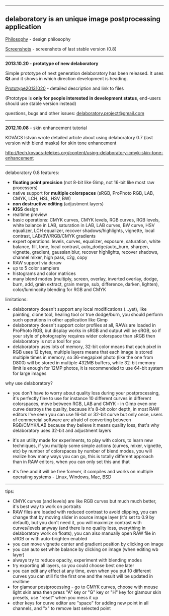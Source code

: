 
---


## delaboratory is an unique image postprocessing application ##

[Philosophy](Philosophy.md) - design philosophy

[Screenshots](Screenshots.md) - screenshots of last stable version (0.8)


---


**2013.10.20 - prototype of new delaboratory**

Simple prototype of next generation delaboratory has been released. It uses **Qt** and it shows in which direction development is heading.

[Prototype20131020](Prototype20131020.md) - detailed description and link to files

(Prototype is **only for people interested in development status**, end-users should use stable version instead)

questions, bugs and other issues: delaboratory.project@gmail.com



---


**2012.10.08** - skin enhancement tutorial

KOVÁCS István wrote detailed article about using delaboratory 0.7 (last version with blend masks) for skin tone enhancement

http://tech.kovacs-telekes.org/content/using-delaboratory-cmyk-skin-tone-enhancement


---


delaboratory 0.8 features:

  * **floating point precision** (not 8-bit like Gimp, not 16-bit like most raw processors)
  * native support for **multiple colorspaces** (sRGB, ProPhoto RGB, LAB, CMYK, LCH, HSL, HSV, BW)
  * **non destructive editing** (adjustment layers)
  * **KISS** design
  * realtime preview
  * basic operations: CMYK curves, CMYK levels, RGB curves, RGB levels, white balance in LAB, saturation in LAB, LAB curves, BW curve, HSV equalizer, LCH equalizer, recover shadows/highlights, vignette, local contrast, LAB/BW/RGB/CMYK gradients
  * expert operations: levels, curves, equalizer, exposure, saturation, white balance, fill, tone, local contrast, auto\_dodge/auto\_burn, sharpen, vignette, gradient, gaussian blur, recover highlights, recover shadows, channel mixer, high pass, c2g, copy
  * RAW support via dcraw
  * up to 5 color samplers
  * histograms and color matrices
  * many blend modes (multiply, screen, overlay, inverted overlay, dodge, burn, add, grain extract, grain merge, sub, difference, darken, lighten), color/luminocity blending for RGB and CMYK

limitations:

  * delaboratory doesn't support any local modifications (...yet), like painting, clone tool, healing tool or true dodge/burn, you should perform such operations in other application like Gimp
  * delaboratory doesn't support color profiles at all, RAWs are loaded in ProPhoto RGB, but display works in sRGB and output will be sRGB, so if your style of photography requires wider colorspace than sRGB then delaboratory is not a tool for you
  * delaboratory uses lots of memory, 32-bit color means that each pixel in RGB uses 12 bytes, multiple layers means that each image is stored multiple times in memory, so 36-megapixel photo (like the one from D800) will be stored in multiple 432MB buffers, while 32-bit memory limit is enough for 12MP photos, it is recommended to use 64-bit system for large images

why use delaboratory?

  * you don't have to worry about quality loss during your postprocessing, it's perfectly fine to use for instance 10 different curves in different colorspaces, move between RGB, LAB and CMYK - in Gimp even one curve destroys the quality, because it's 8-bit color depth, in most RAW editors I've seen you can use 16-bit or 32-bit curve but only once, users of commercial software are afraid of converting between RGB/CMYK/LAB because they believe it means quality loss, that's why delaboratory uses 32-bit and adjustment layers

  * it's an utility made for experiments, to play with colors, to learn new techniques, if you multiply some simple actions (curves, mixer, vignette, etc) by number of colorspaces by number of blend modes, you will realize how many ways you can go, this is totally different approach than in RAW editors, when you can only set this and that

  * it's free and it will be free forever, it compiles and works on multiple operating systems - Linux, Windows, Mac, BSD


---


tips:
  * CMYK curves (and levels) are like RGB curves but much much better, it's best way to work on portraits
  * RAW files are loaded with reduced contrast to avoid clipping, you can change that by moving slider in source image layer (it's set to 0.9 by default), but you don't need it, you will maximize contrast with curves/levels anyway (and there is no quality loss, everything in delaboratory work on floats), you can also manually open RAW file in sRGB or with auto-brighten enabled
  * you can move vignette center and gradient position by clicking on image
  * you can auto set white balance by clicking on image (when editing wb layer)
  * always try to reduce opacity, experiment with blending modes
  * try exporting all layers, so you could choose best one later
  * you can edit any effect at any time, even when you put 10 different curves you can still fix the first one and the result will be updated in realtime
  * for glamour postprocessing - go to CMYK curves, choose with mouse light skin area then press "A" key or "G" key or "H" key for glamour skin presets, use "reset" when you mess it up
  * other keys for curve editor are "space" for adding new point in all channels, and "x" to remove last selected point
